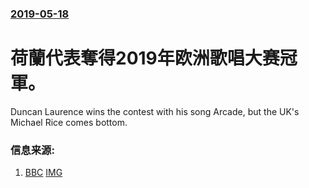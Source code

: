 ### [2019-05-18](/news/2019/05/18/index.md)

##### 
# 荷蘭代表奪得2019年欧洲歌唱大赛冠軍。 

Duncan Laurence wins the contest with his song Arcade, but the UK's Michael Rice comes bottom.


### 信息来源:

1. [BBC](https://www.bbc.co.uk/news/entertainment-arts-48324831) [IMG](https://ichef.bbci.co.uk/images/ic/1024x576/p079nlnw.jpg)

